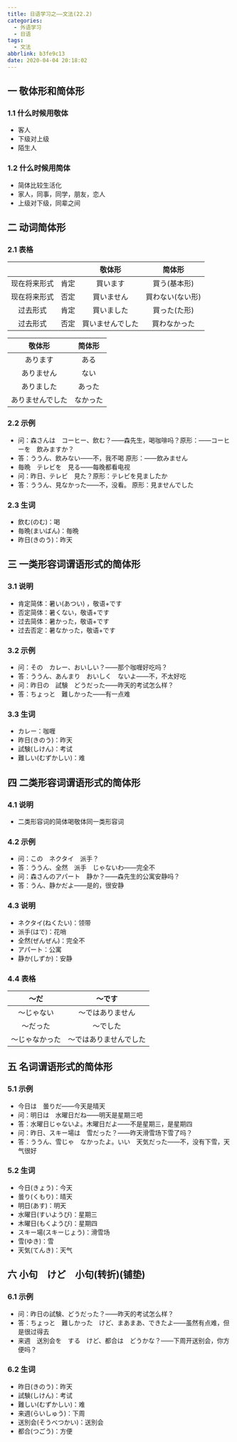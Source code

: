 ```yaml
---
title: 日语学习之——文法(22.2)
categories:
  - 外语学习
  - 日语
tags:
  - 文法
abbrlink: b3fe9c13
date: 2020-04-04 20:18:02
---
```

## 一 敬体形和简体形

### 1.1  什么时候用敬体

* 客人
* 下级对上级
* 陌生人

<!--more-->

### 1.2 什么时候用简体

* 简体比较生活化
* 家人，同事，同学，朋友，恋人
* 上级对下级，同辈之间

## 二 动词简体形
### 2.1 表格
|              |      |      敬体形      |      简体形      |
| :----------: | :--: | :--------------: | :--------------: |
| 现在将来形式 | 肯定 |     買います     |   買う(基本形)   |
| 现在将来形式 | 否定 |    買いません    | 買わない(ない形) |
|   过去形式   | 肯定 |    買いました    |   買った(た形)   |
|   过去形式   | 否定 | 買いませんでした |   買わなかった   |

|      敬体形      |  简体形  |
| :--------------: | :------: |
|     あります     |   ある   |
|    ありません    |   ない   |
|    ありました    |  あった  |
| ありませんでした | なかった |

### 2.2 示例

* 问：森さんは　コーヒー、飲む？——森先生，喝咖啡吗？原形：——コーヒーを　飲みますか？
* 答：ううん、飲みない——不，我不喝   原形：——飲みません
* 毎晩　テレビを　見る——每晚都看电视
* 问：昨日、テレビ　見た？原形：テレビを見ましたか
* 答：ううん、見なかった——不，没看。 原形：見ませんでした

### 2.3 生词

* 飲む(のむ)：喝
* 毎晩(まいばん)：毎晩
* 昨日(きのう)：昨天

## 三 一类形容词谓语形式的简体形

### 3.1 说明

* 肯定简体：暑い(あつい) ，敬语+です
* 否定简体：暑くない，敬语+です
* 过去简体：暑かった，敬语+です
* 过去否定：暑なかった，敬语+です

### 3.2 示例

* 问：その　カレー、おいしい？——那个咖喱好吃吗？
* 答：ううん、あんまり　おいしく　ないよ——不，不太好吃
* 问：昨日の　試験　どうだった——昨天的考试怎么样？
* 答：ちょっと　難しかった——有一点难 

### 3.3 生词

* カレー：咖喱
* 昨日(きのう)：昨天
* 試験(しけん)：考试
* 難しい(むずかしい)：难

## 四 二类形容词谓语形式的简体形

### 4.1 说明

* 二类形容词的简体喝敬体同一类形容词

### 4.2 示例

* 问：この　ネクタイ　派手？
* 答：ううん、全然　派手　じゃないわ——完全不
* 问：森さんのアパート　静か？——森先生的公寓安静吗？
* 答：うん、静かだよ——是的，很安静

### 4.3 说明

* ネクタイ(ねくたい)：领带
* 派手(はで)：花哨
* 全然(ぜんぜん)：完全不
* アパート：公寓
* 静か(しずか)：安静

### 4.4 表格

|      〜だ      |         〜です         |
| :------------: | :--------------------: |
|   〜じゃない   |    〜ではありません    |
|    〜だった    |        〜でした        |
| 〜じゃなかった | 〜ではありませんでした |

## 五 名词谓语形式的简体形

### 5.1 示例

* 今日は　曇りだ——今天是晴天
* 问：明日は　水曜日だね——明天是星期三吧
* 答：水曜日じゃないよ。木曜日だよ——不是星期三，是星期四
* 问：昨日、スキー場は　雪だった？——昨天滑雪场下雪了吗？
* 答：ううん、雪じゃ　なかったよ。いい　天気だった——不，没有下雪，天气很好

### 5.2 生词

* 今日(きょう)：今天
* 曇り(くもり)：晴天
* 明日(あす)：明天
* 水曜日(すいようび)：星期三
* 木曜日(もくようび)：星期四
* スキー場(スキーじょう)：滑雪场
* 雪(ゆき)：雪
* 天気(てんき)：天气

## 六 小句　けど　小句(转折)(铺垫)

### 6.1 示例

* 问：昨日の試験、どうだった？——昨天的考试怎么样？
* 答：ちょっと　難しかった　けど、まあまあ、できたよ——虽然有点难，但是很过得去
* 来週　送別会を　する　けど、都合は　どうかな？——下周开送别会，你方便吗？

### 6.2 生词

* 昨日(きのう)：昨天
* 試験(しけん)：考试
* 難しい(むずかしい)：难
* 来週(らいしゅう)：下周
* 送別会(そうべつかい)：送別会
* 都合(つごう)：方便
